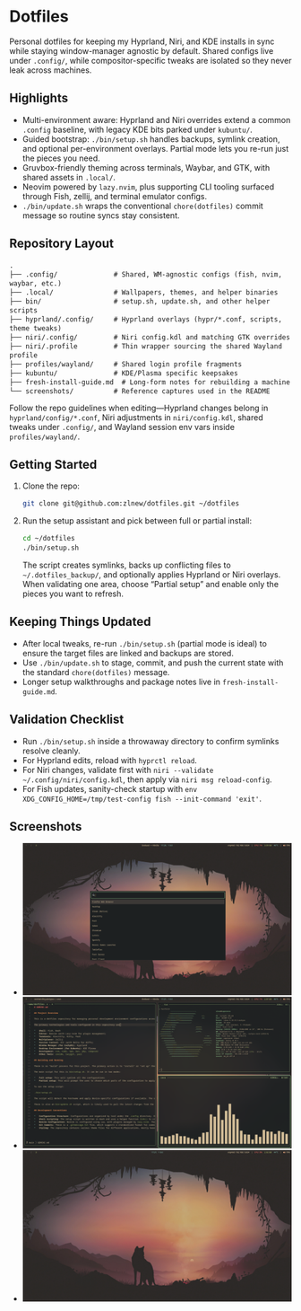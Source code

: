 # Dotfiles

Personal dotfiles for keeping my Hyprland, Niri, and KDE installs in sync while staying window-manager agnostic by default. Shared configs live under `.config/`, while compositor-specific tweaks are isolated so they never leak across machines.

## Highlights
- Multi-environment aware: Hyprland and Niri overrides extend a common `.config` baseline, with legacy KDE bits parked under `kubuntu/`.
- Guided bootstrap: `./bin/setup.sh` handles backups, symlink creation, and optional per-environment overlays. Partial mode lets you re-run just the pieces you need.
- Gruvbox-friendly theming across terminals, Waybar, and GTK, with shared assets in `.local/`.
- Neovim powered by `lazy.nvim`, plus supporting CLI tooling surfaced through Fish, zellij, and terminal emulator configs.
- `./bin/update.sh` wraps the conventional `chore(dotfiles)` commit message so routine syncs stay consistent.

## Repository Layout
```
.
├── .config/              # Shared, WM-agnostic configs (fish, nvim, waybar, etc.)
├── .local/               # Wallpapers, themes, and helper binaries
├── bin/                  # setup.sh, update.sh, and other helper scripts
├── hyprland/.config/     # Hyprland overlays (hypr/*.conf, scripts, theme tweaks)
├── niri/.config/         # Niri config.kdl and matching GTK overrides
├── niri/.profile         # Thin wrapper sourcing the shared Wayland profile
├── profiles/wayland/     # Shared login profile fragments
├── kubuntu/              # KDE/Plasma specific keepsakes
├── fresh-install-guide.md  # Long-form notes for rebuilding a machine
└── screenshots/          # Reference captures used in the README
```

Follow the repo guidelines when editing—Hyprland changes belong in `hyprland/config/*.conf`, Niri adjustments in `niri/config.kdl`, shared tweaks under `.config/`, and Wayland session env vars inside `profiles/wayland/`.

## Getting Started
1. Clone the repo:
   ```bash
   git clone git@github.com:zlnew/dotfiles.git ~/dotfiles
   ```
2. Run the setup assistant and pick between full or partial install:
   ```bash
   cd ~/dotfiles
   ./bin/setup.sh
   ```
   The script creates symlinks, backs up conflicting files to `~/.dotfiles_backup/`, and optionally applies Hyprland or Niri overlays. When validating one area, choose “Partial setup” and enable only the pieces you want to refresh.

## Keeping Things Updated
- After local tweaks, re-run `./bin/setup.sh` (partial mode is ideal) to ensure the target files are linked and backups are stored.
- Use `./bin/update.sh` to stage, commit, and push the current state with the standard `chore(dotfiles)` message.
- Longer setup walkthroughs and package notes live in `fresh-install-guide.md`.

## Validation Checklist
- Run `./bin/setup.sh` inside a throwaway directory to confirm symlinks resolve cleanly.
- For Hyprland edits, reload with `hyprctl reload`.
- For Niri changes, validate first with `niri --validate ~/.config/niri/config.kdl`, then apply via `niri msg reload-config`.
- For Fish updates, sanity-check startup with `env XDG_CONFIG_HOME=/tmp/test-config fish --init-command 'exit'`.

## Screenshots
- ![Hyprland workspace](screenshots/2025-10-01T17:28:51,372724276+07:00.png)
- ![Niri overview](screenshots/2025-10-01T17:27:50,967586453+07:00.png)
- ![Neovim setup](screenshots/2025-10-01T17:27:16,214358722+07:00.png)

